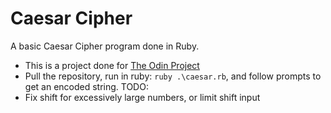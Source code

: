 # Caesar Cipher
A basic Caesar Cipher program done in Ruby.
- This is a project done for [The Odin Project](https://www.theodinproject.com/lessons/ruby-caesar-cipher)
- Pull the repository, run in ruby: `ruby .\caesar.rb`, and follow prompts to get an encoded string.
TODO:
- Fix shift for excessively large numbers, or limit shift input